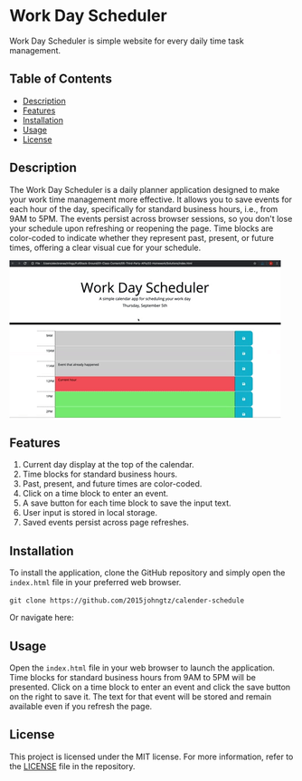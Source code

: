 # Work Day Scheduler

Work Day Scheduler is simple website for every daily time task management.

## Table of Contents

- [Description](#description)
- [Features](#features)
- [Installation](#installation)
- [Usage](#usage)
- [License](#license)

## Description

The Work Day Scheduler is a daily planner application designed to make your work time management more effective. It allows you to save events for each hour of the day, specifically for standard business hours, i.e., from 9AM to 5PM. The events persist across browser sessions, so you don't lose your schedule upon refreshing or reopening the page. Time blocks are color-coded to indicate whether they represent past, present, or future times, offering a clear visual cue for your schedule.

![Work-Day-Scheduler](./Assets/05-third-party-apis-homework-demo.gif)

## Features

1. Current day display at the top of the calendar.
2. Time blocks for standard business hours.
3. Past, present, and future times are color-coded.
4. Click on a time block to enter an event.
5. A save button for each time block to save the input text.
6. User input is stored in local storage.
7. Saved events persist across page refreshes.

## Installation

To install the application, clone the GitHub repository and simply open the `index.html` file in your preferred web browser.

```git clone https://github.com/2015johngtz/calender-schedule```

Or navigate here: 

## Usage

Open the `index.html` file in your web browser to launch the application. Time blocks for standard business hours from 9AM to 5PM will be presented. Click on a time block to enter an event and click the save button on the right to save it. The text for that event will be stored and remain available even if you refresh the page.

## License

This project is licensed under the MIT license. For more information, refer to the [LICENSE](LICENSE) file in the repository.